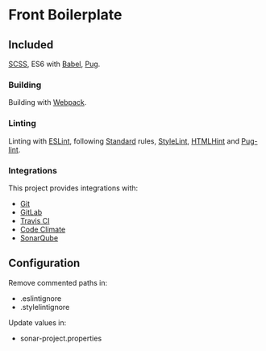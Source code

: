 # Front Boilerplate

## Included
[SCSS](https://sass-lang.com), ES6 with [Babel](https://babeljs.io), [Pug](https://pugjs.org).
### Building
Building with [Webpack](https://webpack.js.org).
### Linting
Linting with [ESLint](https://eslint.org), following [Standard](https://standardjs.com) rules, [StyleLint](https://stylelint.io), [HTMLHint](https://htmlhint.io/) and [Pug-lint](https://github.com/pugjs/pug-lint).
### Integrations
This project provides integrations with:
  - [Git](https://git-scm.com)
  - [GitLab](https://gitlab.com)
  - [Travis CI](https://travis-ci.org)
  - [Code Climate](https://codeclimate.com)
  - [SonarQube](https://sonarqube.org)

## Configuration
Remove commented paths in:
  - .eslintignore
  - .stylelintignore

Update values in:
  - sonar-project.properties
